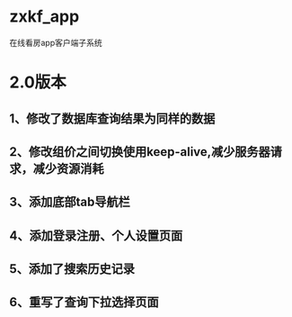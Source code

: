 # zxkf_app
在线看房app客户端子系统
# 2.0版本  
## 1、修改了数据库查询结果为同样的数据
## 2、修改组价之间切换使用keep-alive,减少服务器请求，减少资源消耗
## 3、添加底部tab导航栏
## 4、添加登录注册、个人设置页面
## 5、添加了搜索历史记录
## 6、重写了查询下拉选择页面